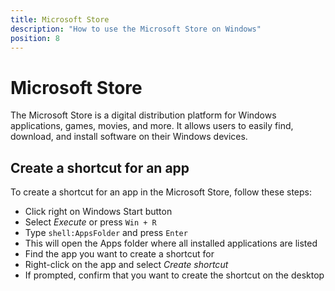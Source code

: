 ```yaml
---
title: Microsoft Store
description: "How to use the Microsoft Store on Windows"
position: 8
---
```


# Microsoft Store

The Microsoft Store is a digital distribution platform for Windows applications, games, movies, and more. It allows users to easily find, download, and install software on their Windows devices.

## Create a shortcut for an app

To create a shortcut for an app in the Microsoft Store, follow these steps:

- Click right on Windows Start button
- Select *Execute* or press `Win + R`
- Type `shell:AppsFolder` and press `Enter`
- This will open the Apps folder where all installed applications are listed
- Find the app you want to create a shortcut for
- Right-click on the app and select *Create shortcut*
- If prompted, confirm that you want to create the shortcut on the desktop
